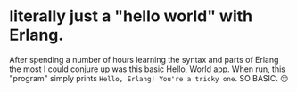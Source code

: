 # literally just a "hello world" with Erlang.
After spending a number of hours learning the syntax and parts of Erlang the most I could conjure up was this basic Hello, World app. When run, this "program" simply prints `Hello, Erlang! You're a tricky one`. SO BASIC. 😔